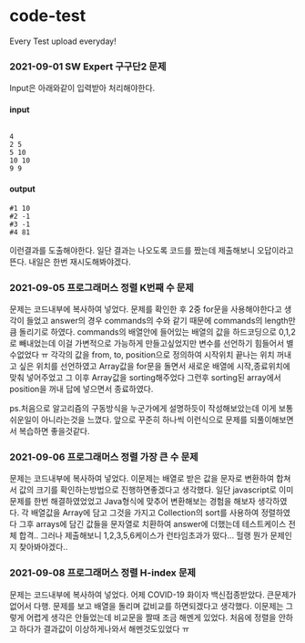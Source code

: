 # code-test
Every Test upload everyday!


### 2021-09-01 SW Expert 구구단2 문제
Input은 아래와같이 입력받아 처리해야한다.
#### input
```

4
2 5
5 10
10 10
9 9
```

#### output

```
#1 10
#2 -1
#3 -1
#4 81
```
이런결과를 도출해야한다.
일단 결과는 나오도록 코드를 짰는데 제출해보니 오답이라고 뜬다. 내일은 한번 재시도해봐야겠다.

### 2021-09-05 프로그래머스 정렬 K번째 수 문제
문제는 코드내부에 복사하여 넣었다.
문제를 확인한 후 2중 for문을 사용해야한다고 생각이 들었고 answer의 경우 commands의 수와 같기 때문에 commands의 length만큼 돌리기로 하였다.
commands의 배열안에 들어있는 배열의 값을 하드코딩으로 0,1,2 로 빼내었는데 이걸 가변적으로 가능하게 만들고싶었지만 변수를 선언하기 힘들어서 별수없었다 ㅠ
각각의 값을 from, to, position으로 정의하여 시작위치 끝나는 위치 꺼내고 싶은 위치를 선언하였고
Array값을 for문을 돌면서 새로운 배열에 시작,종료위치에 맞춰 넣어주었고 그 이후 Array값을 sorting해주었다
그런후 sorting된 array에서 position을 꺼내 답에 넣으면서 종료하였다.

ps.처음으로 알고리즘의 구동방식을 누군가에게 설명하듯이 작성해보았는데 이게 보통 쉬운일이 아니라는것을 느꼈다. 앞으로 꾸준히 하나씩 이런식으로 문제를 되풀이해보면서 복습하면 좋을것같다.


### 2021-09-06 프로그래머스 정렬 가장 큰 수 문제
문제는 코드내부에 복사하여 넣었다.
이문제는 배열로 받은 값을 문자로 변환하여 합쳐서 값의 크기를 확인하는방법으로 진행하면좋겠다고 생각했다.
일단 javascript로 이미 문제를 한번 해결하였었었고 Java형식에 맞추어 변환해보는 경험을 해보자 생각하였다.
각 배열값을 Array에 담고 그것을 가지고 Collection의 sort를 사용하여 정렬하였다 그후 arrays에 담긴 값들을 문자열로 치환하여 answer에 더했는데
테스트케이스 전체 합격.. 그러나 제출해보니 1,2,3,5,6케이스가 런타임초과가 떴다... 헐랭
뭔가 문제인지 찾아봐야겠다.. 



### 2021-09-08 프로그래머스 정렬 H-index 문제
문제는 코드내부에 복사하여 넣었다.
어제 COVID-19 화이자 백신접종받았다. 큰문제가없어서 다행.
문제를 보고 배열을 돌리며 값비교를 하면되겠다고 생각했다.
이문제는 그렇게 어렵게 생각은 안들었는데 비교문을 짤때 조금 해멘게 있었다.
처음에 정렬을 안하고 하다가 결과값이 이상하게나와서 해멘것도있었다 ㅠ 